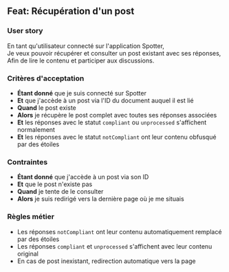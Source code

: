 ## Feat: Récupération d'un post

### User story

En tant qu'utilisateur connecté sur l'application Spotter,  
Je veux pouvoir récupérer et consulter un post existant avec ses réponses,  
Afin de lire le contenu et participer aux discussions.

### Critères d'acceptation

- **Étant donné** que je suis connecté sur Spotter
- **Et** que j'accède à un post via l'ID du document auquel il est lié
- **Quand** le post existe
- **Alors** je récupère le post complet avec toutes ses réponses associées
- **Et** les réponses avec le statut `compliant` ou `unprocessed` s'affichent normalement
- **Et** les réponses avec le statut `notCompliant` ont leur contenu obfusqué par des étoiles

### Contraintes

- **Étant donné** que j'accède à un post via son ID
- **Et** que le post n'existe pas
- **Quand** je tente de le consulter
- **Alors** je suis redirigé vers la dernière page où je me situais

### Règles métier

- Les réponses `notCompliant` ont leur contenu automatiquement remplacé par des étoiles
- Les réponses `compliant` et `unprocessed` s'affichent avec leur contenu original
- En cas de post inexistant, redirection automatique vers la page